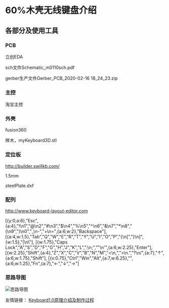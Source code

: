 # 60%木壳无线键盘介绍
## 各部分及使用工具
### PCB
立创EDA

sch文件Schematic_m0110sch.pdf

gerber生产文件Gerber_PCB_2020-02-16 18_24_23.zip

### 主控
淘宝主控

### 外壳
fusion360

榉木，myKeyboard3D.stl

### 定位板
http://builder.swillkb.com/ 

1.5mm

steelPlate.dxf

### 配列
http://www.keyboard-layout-editor.com

[{y:0,a:6},"Esc",{a:4},"!\n1","@\n2","#\n3","$\n4","%\n5","^\n6","&\n7","*\n8","(\n9",")\n0","_\n-","+\n=",{a:6,w:2},"Backspace"],
[{a:4,w:1.5},"Tab","Q","W","E","R","T","Y","U","I","O","P","{\n[","}\n]",{w:1.5},"|\n\\"],
[{w:1.75},"Caps Lock","A","S","D","F","G","H","J","K","L",":\n;","\"\n'",{a:6,w:2.25},"Enter"],
[{w:2.25},"Shift",{a:4},"Z","X","C","V","B","N","M","<\n,",">\n.","?\n/",{a:7},"↑",{a:6,w:1.75},"Shift"],
[{x:0.75},"Ctrl","Win","Alt",{a:7,w:6.25},"",{a:6,w:1.25},"Fn",{a:7},"←","↓","→"]
### 思路导图

![思路导图](https://tva1.sinaimg.cn/large/00831rSTly1gd2qiv2eppj30u00ybdkt.jpg)

友情链接：
[Keyboard1.0原理介绍及制作过程](https://github.com/liujinwakayakulie/OCLearn/blob/master/keyboard10.md)
